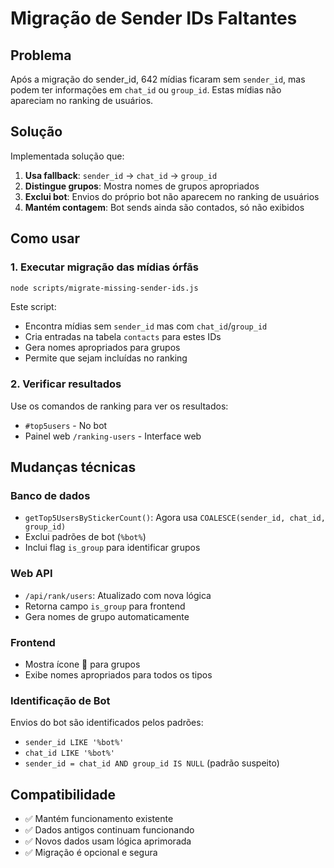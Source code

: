 # Migração de Sender IDs Faltantes

## Problema
Após a migração do sender_id, 642 mídias ficaram sem `sender_id`, mas podem ter informações em `chat_id` ou `group_id`. Estas mídias não apareciam no ranking de usuários.

## Solução
Implementada solução que:

1. **Usa fallback**: `sender_id` → `chat_id` → `group_id`
2. **Distingue grupos**: Mostra nomes de grupos apropriados  
3. **Exclui bot**: Envios do próprio bot não aparecem no ranking de usuários
4. **Mantém contagem**: Bot sends ainda são contados, só não exibidos

## Como usar

### 1. Executar migração das mídias órfãs
```bash
node scripts/migrate-missing-sender-ids.js
```

Este script:
- Encontra mídias sem `sender_id` mas com `chat_id`/`group_id`
- Cria entradas na tabela `contacts` para estes IDs
- Gera nomes apropriados para grupos
- Permite que sejam incluídas no ranking

### 2. Verificar resultados
Use os comandos de ranking para ver os resultados:
- `#top5users` - No bot
- Painel web `/ranking-users` - Interface web

## Mudanças técnicas

### Banco de dados
- `getTop5UsersByStickerCount()`: Agora usa `COALESCE(sender_id, chat_id, group_id)`
- Exclui padrões de bot (`%bot%`)
- Inclui flag `is_group` para identificar grupos

### Web API  
- `/api/rank/users`: Atualizado com nova lógica
- Retorna campo `is_group` para frontend
- Gera nomes de grupo automaticamente

### Frontend
- Mostra ícone 👥 para grupos
- Exibe nomes apropriados para todos os tipos

### Identificação de Bot
Envios do bot são identificados pelos padrões:
- `sender_id LIKE '%bot%'`  
- `chat_id LIKE '%bot%'`
- `sender_id = chat_id AND group_id IS NULL` (padrão suspeito)

## Compatibilidade
- ✅ Mantém funcionamento existente
- ✅ Dados antigos continuam funcionando  
- ✅ Novos dados usam lógica aprimorada
- ✅ Migração é opcional e segura